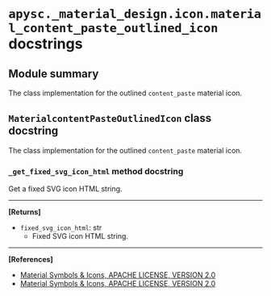 # `apysc._material_design.icon.material_content_paste_outlined_icon` docstrings

## Module summary

The class implementation for the outlined `content_paste` material icon.

## `MaterialcontentPasteOutlinedIcon` class docstring

The class implementation for the outlined `content_paste` material icon.

### `_get_fixed_svg_icon_html` method docstring

Get a fixed SVG icon HTML string.<hr>

**[Returns]**

- `fixed_svg_icon_html`: str
  - Fixed SVG icon HTML string.

<hr>

**[References]**

- [Material Symbols & Icons, APACHE LICENSE, VERSION 2.0](https://fonts.google.com/icons?icon.size=24&icon.color=%23e8eaed)
- [Material Symbols & Icons, APACHE LICENSE, VERSION 2.0](https://www.apache.org/licenses/LICENSE-2.0.html)